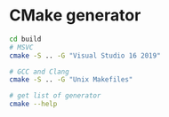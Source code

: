 # CMake generator

```sh
cd build
# MSVC
cmake -S .. -G "Visual Studio 16 2019"

# GCC and Clang
cmake -S .. -G "Unix Makefiles"

# get list of generator
cmake --help
```
